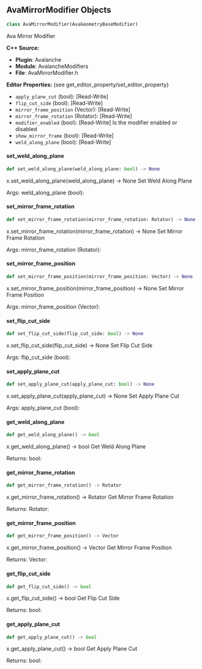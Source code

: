 ## AvaMirrorModifier Objects

```python
class AvaMirrorModifier(AvaGeometryBaseModifier)
```

Ava Mirror Modifier

**C++ Source:**

- **Plugin**: Avalanche
- **Module**: AvalancheModifiers
- **File**: AvaMirrorModifier.h

**Editor Properties:** (see get_editor_property/set_editor_property)

- ``apply_plane_cut`` (bool):  [Read-Write]
- ``flip_cut_side`` (bool):  [Read-Write]
- ``mirror_frame_position`` (Vector):  [Read-Write]
- ``mirror_frame_rotation`` (Rotator):  [Read-Write]
- ``modifier_enabled`` (bool):  [Read-Write] Is the modifier enabled or disabled
- ``show_mirror_frame`` (bool):  [Read-Write]
- ``weld_along_plane`` (bool):  [Read-Write]

<a id="unreal.AvaMirrorModifier.set_weld_along_plane"></a>

#### set_weld_along_plane

```python
def set_weld_along_plane(weld_along_plane: bool) -> None
```

x.set_weld_along_plane(weld_along_plane) -> None
Set Weld Along Plane

Args:
    weld_along_plane (bool):

<a id="unreal.AvaMirrorModifier.set_mirror_frame_rotation"></a>

#### set_mirror_frame_rotation

```python
def set_mirror_frame_rotation(mirror_frame_rotation: Rotator) -> None
```

x.set_mirror_frame_rotation(mirror_frame_rotation) -> None
Set Mirror Frame Rotation

Args:
    mirror_frame_rotation (Rotator):

<a id="unreal.AvaMirrorModifier.set_mirror_frame_position"></a>

#### set_mirror_frame_position

```python
def set_mirror_frame_position(mirror_frame_position: Vector) -> None
```

x.set_mirror_frame_position(mirror_frame_position) -> None
Set Mirror Frame Position

Args:
    mirror_frame_position (Vector):

<a id="unreal.AvaMirrorModifier.set_flip_cut_side"></a>

#### set_flip_cut_side

```python
def set_flip_cut_side(flip_cut_side: bool) -> None
```

x.set_flip_cut_side(flip_cut_side) -> None
Set Flip Cut Side

Args:
    flip_cut_side (bool):

<a id="unreal.AvaMirrorModifier.set_apply_plane_cut"></a>

#### set_apply_plane_cut

```python
def set_apply_plane_cut(apply_plane_cut: bool) -> None
```

x.set_apply_plane_cut(apply_plane_cut) -> None
Set Apply Plane Cut

Args:
    apply_plane_cut (bool):

<a id="unreal.AvaMirrorModifier.get_weld_along_plane"></a>

#### get_weld_along_plane

```python
def get_weld_along_plane() -> bool
```

x.get_weld_along_plane() -> bool
Get Weld Along Plane

Returns:
    bool:

<a id="unreal.AvaMirrorModifier.get_mirror_frame_rotation"></a>

#### get_mirror_frame_rotation

```python
def get_mirror_frame_rotation() -> Rotator
```

x.get_mirror_frame_rotation() -> Rotator
Get Mirror Frame Rotation

Returns:
    Rotator:

<a id="unreal.AvaMirrorModifier.get_mirror_frame_position"></a>

#### get_mirror_frame_position

```python
def get_mirror_frame_position() -> Vector
```

x.get_mirror_frame_position() -> Vector
Get Mirror Frame Position

Returns:
    Vector:

<a id="unreal.AvaMirrorModifier.get_flip_cut_side"></a>

#### get_flip_cut_side

```python
def get_flip_cut_side() -> bool
```

x.get_flip_cut_side() -> bool
Get Flip Cut Side

Returns:
    bool:

<a id="unreal.AvaMirrorModifier.get_apply_plane_cut"></a>

#### get_apply_plane_cut

```python
def get_apply_plane_cut() -> bool
```

x.get_apply_plane_cut() -> bool
Get Apply Plane Cut

Returns:
    bool:

<a id="unreal.AvaNormalModifier"></a>